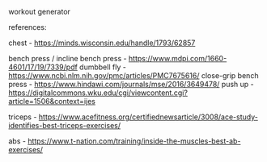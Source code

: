 workout generator

references:

chest - https://minds.wisconsin.edu/handle/1793/62857

bench press / incline bench press - https://www.mdpi.com/1660-4601/17/19/7339/pdf
dumbbell fly - https://www.ncbi.nlm.nih.gov/pmc/articles/PMC7675616/
close-grip bench press - https://www.hindawi.com/journals/mse/2016/3649478/
push up - https://digitalcommons.wku.edu/cgi/viewcontent.cgi?article=1506&context=ijes

triceps - https://www.acefitness.org/certifiednewsarticle/3008/ace-study-identifies-best-triceps-exercises/

abs - https://www.t-nation.com/training/inside-the-muscles-best-ab-exercises/
